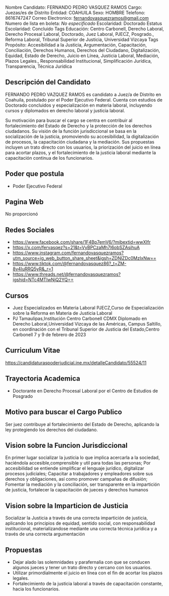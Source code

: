 Nombre Candidato: FERNANDO PEDRO VASQUEZ RAMOS
Cargo: Juezas/es de Distrito
Entidad: COAHUILA
Sexo: HOMBRE
Telefono: 8616747247
Correo Electronico: fernandovasquezramos@gmail.com
Numero de lista en boleta: *No especificado*
Escolaridad: Doctorado
Estatus Escolaridad: Concluido
Tags Educación: Centro Carbonell, Derecho Laboral, Derecho Procesal Laboral, Doctorado, Juez Laboral, PJECZ, Posgrado., Reforma Laboral, Tribunal Superior de Justicia, Universidad Vizcaya
Tags Propósito: Accesibilidad a la Justicia, Argumentación, Capacitación, Conciliación, Derechos Humanos, Derechos del Ciudadano, Digitalización, Equidad, Estado de Derecho, Juicio en Línea, Justicia Laboral, Mediación, Plazos Legales., Responsabilidad Institucional, Simplificación Jurídica, Transparencia, Técnica Jurídica


## Descripción del Candidato 

FERNANDO PEDRO VAZQUEZ RAMOS es candidato a Juez/a de Distrito en Coahuila, postulado por el Poder Ejecutivo Federal. Cuenta con estudios de Doctorado concluidos y especialización en materia laboral, incluyendo cursos y diplomados en derecho laboral y justicia laboral.

Su motivación para buscar el cargo se centra en contribuir al fortalecimiento del Estado de Derecho y la protección de los derechos ciudadanos. Su visión de la función jurisdiccional se basa en la socialización de la justicia, promoviendo su accesibilidad, la digitalización de procesos, la capacitación ciudadana y la mediación. Sus propuestas incluyen un trato directo con los usuarios, la priorización del juicio en línea para acortar plazos, y el fortalecimiento de la justicia laboral mediante la capacitación continua de los funcionarios.


## Poder que postula

- Poder Ejecutivo Federal


## Pagina Web

No proporcionó


## Redes Sociales

- https://www.facebook.com/share/1F4Bp7emV6/?mibextid=wwXIfr
- https://x.com/fervasqez?s=21&t=VyBPCzaMh7l6obSZAsihuA
- https://www.instagram.com/fernandovasquezramos?utm_source=ig_web_button_share_sheet&igsh=ZDNlZDc0MzIxNw==
- https://www.tiktok.com/@fernandovasquez86?_t=ZM-8v4IuRRQ5yR&_r=1
- https://www.threads.net/@fernandovasquezramos?igshid=NTc4MTIwNjQ2YQ==


## Cursos

- Juez Especializados en Materia Laboral PJECZ,Curso de Especialización sobre la Reforma en Materia de Justicia Laboral
- PJ Tamaulipas,Institución Centro Carbonell CDMX Diplomado en Derecho Laboral,Universidad Vizcaya de las Américas, Campus Saltillo, en coordinación con el Tribunal Superior de Justicia del Estado,Centro Carbonell 7 y 9 de febrero de 2023


## Curriculum Vitae

https://candidaturaspoderjudicial.ine.mx/detalleCandidato/55524/11


## Trayectoria Academica

- Doctorante en Derecho Procesal Laboral por el Centro de Estudios de Posgrado


## Motivo para buscar el Cargo Publico

Ser juez contribuye al fortalecimiento del Estado de Derecho, aplicando la ley protegiendo los derechos del ciudadano.


## Vision sobre la Funcion Jurisdiccional

En primer lugar socializar la justicia lo que implica acercarla a la sociedad, haciéndola accesible,comprensible y util para todas las personas; Por accesibilidad se entiende simplificar el lenguaje jurídico, digitalizar procesos judiciales; Capacitar a trabajadores y empleadores sobre sus derechos y obligaciones, así como promover campañas de difusión; Fomentar la mediación y la conciliación, ser transparente en la impartición de justicia, fortalecer la capacitación de jueces y derechos humanos


## Vision sobre la Imparticion de Justicia

Socializar la Justicia a través de una correcta impartición de justicia, aplicando los principios de equidad, sentido social, con responsabilidad institucional, materializandose mediante una correcta técnica jurídica y a través de una correcta argumentación


## Propuestas

- Dejar alado las solemnidades y parafernalia con que se conducen algunos jueces y tener un trato directo y cercano con los usuarios.
- Utilizar primordialmente el juicio en línea con el fin de acortar los plazos legales.
- Fortalecimiento de la justicia laboral a través de capacitación constante, hacia los funcionarios.

